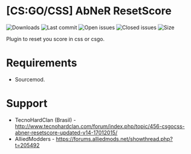 #  [CS:GO/CSS] AbNeR ResetScore 

![Downloads](https://img.shields.io/github/downloads/abnerfs/abner_resetscore/total) ![Last commit](https://img.shields.io/github/last-commit/abnerfs/abner_resetscore "Last commit") ![Open issues](https://img.shields.io/github/issues/abnerfs/abner_resetscore "Open Issues") ![Closed issues](https://img.shields.io/github/issues-closed/abnerfs/abner_resetscore "Closed Issues") ![Size](https://img.shields.io/github/repo-size/abnerfs/dontpad-api "Size")

Plugin to reset you score in css or csgo.

# Requirements
- Sourcemod.

# Support

- TecnoHardClan (Brasil) - http://www.tecnohardclan.com/forum/index.php/topic/456-csgocss-abner-resetscore-updated-v14-17012015/
- AlliedModders - https://forums.alliedmods.net/showthread.php?t=205492
